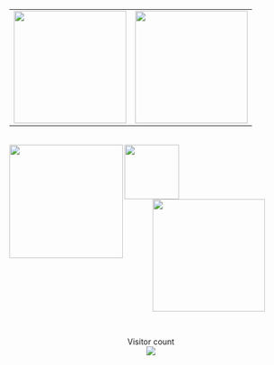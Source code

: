 <div align="center">
  <table>
    <tr>
      <td>
        <a href="https://github.com/messiasztech">
          <img height="200" src="https://github-readme-stats.vercel.app/api?username=messiasztech&show_icons=true&theme=radical&hide=contribs,issues&show=discussions_answered&rank_icon=github&include_all_commits=true&card_width=150" />
        </a>
      </td>
      <td>
        <a href="#">
          <img height="200" src="https://github-readme-stats.vercel.app/api/top-langs/?username=messiasztech&hide=html,scss,css&langs_count=8&layout=compact&theme=radical&card_width=150" />
        </a>
      </td>
    </tr>
  </table>

  <br/>

  <img align="left" height="202" src="https://github-readme-streak-stats.herokuapp.com/?user=messiasztech&theme=radical"/>
  <img align="left" height="97" src="https://github-profile-trophy.vercel.app/?username=messiasztech&theme=radical&no-frame=true&title=Stars,Followers,Commits&column=-1"/>
  
  <a href="#"><img src="https://raw.githubusercontent.com/blocage/blocage/c27df6d5046c6f48820c2d35ffac9c3f536db39f/contributions.svg" style="height: 200px;"></a>

  <br clear="both"/>

  <p align="center">
    Visitor count<br>
    <img src="https://profile-counter.glitch.me/messiasztech/count.svg" />
  </p>
</div>
